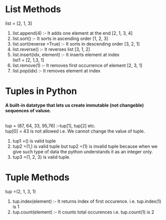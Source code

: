 # List Methods

list = [2, 1, 3]<br>
1. list.append(4) :- It adds one element at the end [2, 1, 3, 4]<br>
2. list.sort() :- It sorts in ascending order [1, 2, 3]<br>
3. list.sort(reverse =True) :- It sorts in descending order [3, 2, 1]<br>
4. list.reverse() :- It reverses list [3, 1, 2]<br>
5. list.insert(idx, element) :- It inserts element at index<br>
list1 = [2, 1,3, 1]<br>
6. list.remove(1) :- It removes first occurrence of element [2, 3, 1]<br>
7. list.pop(idx) :- It removes element at index

# Tuples in Python
<b>A built-in datatype that lets us create immutable (not changeble) sequences of valuse.</b><br><br>

tup = (87, 64, 33, 95,76) :-tup[1], tup[2] etc.<br> 
tup[0] = 43 is not allowed i.e. We cannot change the value of tuple.<br>
1. tup1 =() is valid tuple<br>
2. tup2 =(1,) is valid tuple but tup2 =(1) is invalid tuple because when we give such type of data the python understands it as an integer only.<br>
3. tup3 =(1, 2, 3) is valid tuple.

# Tuple Methods

tup =(2, 1, 3, 1)<br>
1. tup.index(element) :- It returns index of first occurence. i.e. tup.index(1) is 1 <br>
2. tup.count(element) :- It counts total occurences i.e. tup.count(1) is 2